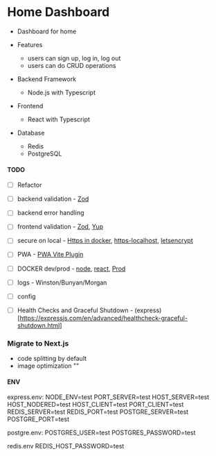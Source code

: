 # Home Dashboard

- Dashboard for home

- Features
	-	users can sign up, log in, log out
	-  users can do CRUD operations

-   Backend Framework
	-	Node.js with Typescript

-   Frontend
	-	React with Typescript
	
-   Database
	-	Redis
	- PostgreSQL

#### TODO

- [ ] Refactor
- [ ] backend validation - [Zod](https://www.npmjs.com/package/zod)
- [ ] backend error handling
- [ ] frontend validation - [Zod](https://www.npmjs.com/package/zod), [Yup](https://www.npmjs.com/package/yup)
- [ ] secure on local - [Https in docker](https://github.com/vishalraj82/https-in-docker), [https-localhost](https://github.com/daquinoaldo/https-localhost), [letsencrypt](https://letsencrypt.org/docs/certificates-for-localhost/)
- [ ] PWA - [PWA Vite Plugin](https://vite-pwa-org.netlify.app/)
- [ ] DOCKER dev/prod - [node](https://www.youtube.com/watch?v=gm_L69NHuHM), [react](https://www.youtube.com/watch?v=3xDAU5cvi5E), [Prod](https://www.youtube.com/watch?v=jotpVtFwYBk)
- [ ] logs - Winston/Bunyan/Morgan
- [ ] config
- [ ] Health Checks and Graceful Shutdown - (express)[https://expressjs.com/en/advanced/healthcheck-graceful-shutdown.html]


### Migrate to Next.js

- code splitting by default
- image optimization "<Image>"

#### ENV

express.env: 
	NODE_ENV=test
	PORT_SERVER=test
	HOST_SERVER=test
	HOST_NODERED=test
	HOST_CLIENT=test
	PORT_CLIENT=test
	REDIS_SERVER=test
	REDIS_PORT=test
	POSTGRE_SERVER=test
	POSTGRE_PORT=test

postgre.env:
	POSTGRES_USER=test
	POSTGRES_PASSWORD=test

redis.env
	REDIS_HOST_PASSWORD=test